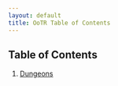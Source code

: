 ```yaml
---
layout: default
title: OoTR Table of Contents
---
```


## Table of Contents
1. [Dungeons](dungeons.md)
